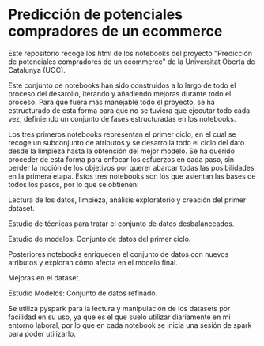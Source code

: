 # Predicción de potenciales compradores de un ecommerce
Este repositorio recoge los html de los notebooks del proyecto "Predicción de potenciales compradores de un ecommerce" de la Universitat Oberta de Catalunya (UOC).

Este conjunto de notebooks han sido construidos a lo largo de todo el proceso del desarollo, iterando y añadiendo mejoras durante todo el proceso. Para que fuera más manejable todo el proyecto, se ha estructurado de esta forma para que no se tuviera que ejecutar todo cada vez, definiendo un conjunto de fases estructuradas en los notebooks.

Los tres primeros notebooks representan el primer ciclo, en el cual se recoge un subconjunto de atributos y se desarrolla todo el ciclo del dato desde la limpieza hasta la obtención del mejor modelo. Se ha querido proceder de esta forma para enfocar los esfuerzos en cada paso, sin perder la noción de los objetivos por querer abarcar todas las posibilidades en la primera etapa. Estos tres notebooks son los que asientan las bases de todos los pasos, por lo que se obtienen:

Lectura de los datos, limpieza, análisis exploratorio y creación del primer dataset.

Estudio de técnicas para tratar el conjunto de datos desbalanceados.

Estudio de modelos: Conjunto de datos del primer ciclo.


Posteriores notebooks enriquecen el conjunto de datos con nuevos atributos y exploran cómo afecta en el modelo final.

Mejoras en el dataset.

Estudio Modelos: Conjunto de datos refinado.

Se utiliza pyspark para la lectura y manipulación de los datasets por facilidad en su uso, ya que es el que suelo utilizar diariamente en mi entorno laboral, por lo que en cada notebook se inicia una sesión de spark para poder utilizarlo.
